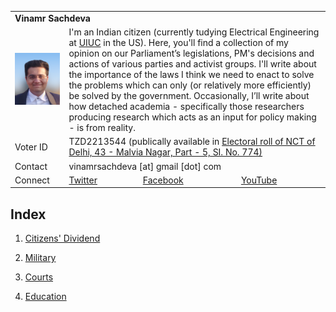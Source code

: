 <table>
  <tr> 
    <td colspan = "4"><b>Vinamr Sachdeva</b></td>
    <tr>
      <td><img src="vinamr.png"></td>
      <td colspan = "3"> I'm an Indian citizen (currently tudying Electrical Engineering at <a href = "https://illinois.edu">UIUC</a> in the US). Here, you'll find a collection of my opinion on our Parliament’s legislations, PM's decisions and actions of various parties and activist groups. I'll write about the importance of the laws I think we need to enact to solve the problems which can only (or relatively more efficiently) be solved by the government. Occasionally, I’ll write about how detached academia - specifically those researchers producing research which acts as an input for policy making - is from reality.</td>
  </tr>
  <tr>
    <td>Voter ID</td>
    <td colspan = "3">TZD2213544 (publically available in <a href = "https://ceodelhi.gov.in/ElectoralRoll2020/validateUser.aspx?id=VxfPPJbcjRIyAov/qOxx37RCqZSEMYVZzh0KzH6aD38=">Electoral roll of NCT of Delhi, 43 - Malvia Nagar, Part - 5, SI. No. 774)</a></td>
  </tr>
  <tr>
    <td>Contact</td>
    <td colspan = "3">vinamrsachdeva [at] gmail [dot] com</td>
  </tr>
  <tr>
    <td>Connect</td>
    <td><a href = "https://twitter.com/vinamrsachdeva">Twitter</a></td>
    <td><a href = "https://facebook.com/vinamr.sachdeva.7">Facebook</a></td>
    <td><a href = "https://www.youtube.com/channel/UC8hW40QHDk682Cc2hljgSQA">YouTube</a></td>
  </tr>
  </tr>
</table>

## Index

1. <a href = "https://vinamrsachdeva.github.io/a_proc_list/citizens-dividend/">Citizens' Dividend</a>

2. <a href = "https://vinamrsachdeva.github.io/a_proc_list/military/">Military</a>

3. <a href = "https://vinamrsachdeva.github.io/a_proc_list/courts/">Courts</a>

4. <a href = "https://vinamrsachdeva.github.io/a_proc_list/education/">Education</a>
